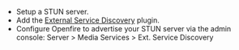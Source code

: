 * Setup a STUN server.
* Add the [External Service Discovery](https://www.igniterealtime.org/projects/openfire/plugins.js) plugin.
* Configure Openfire to advertise your STUN server via the admin console: Server > Media Services > Ext. Service Discovery
